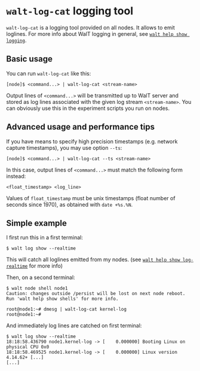
# `walt-log-cat` logging tool

`walt-log-cat` is a logging tool provided on all nodes. It allows to emit loglines. For more info about WalT logging in general, see [`walt help show logging`](logging.md).

## Basic usage

You can run `walt-log-cat` like this:
```
[node]$ <command...> | walt-log-cat <stream-name>
```

Output lines of `<command...>` will be transmitted up to WalT server and stored as log lines associated with the given log stream `<stream-name>`.
You can obviously use this in the experiment scripts you run on nodes.


## Advanced usage and performance tips

If you have means to specify high precision timestamps (e.g. network capture timestamps), you may use option `--ts`:
```
[node]$ <command...> | walt-log-cat --ts <stream-name>
```
In this case, output lines of `<command...>` must match the following form instead:
```
<float_timestamp> <log_line>
```
Values of `float_timestamp` must be unix timestamps (float number of seconds since 1970), as obtained with `date +%s.%N`.


## Simple example

I first run this in a first terminal:
```
$ walt log show --realtime

```

This will catch all loglines emitted from my nodes. (see [`walt help show log-realtime`](log-realtime.md) for more info)

Then, on a second terminal:
```
$ walt node shell node1
Caution: changes outside /persist will be lost on next node reboot.
Run 'walt help show shells' for more info.

root@node1:~# dmesg | walt-log-cat kernel-log
root@node1:~#
```

And immediately log lines are catched on first terminal:
```
$ walt log show --realtime
18:18:58.436790 node1.kernel-log -> [    0.000000] Booting Linux on physical CPU 0x0
18:18:58.469525 node1.kernel-log -> [    0.000000] Linux version 4.14.62+ [...]
[...]
```
